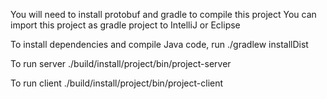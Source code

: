 You will need to install protobuf and gradle to compile this project
You can import this project as gradle project to IntelliJ or Eclipse

To install dependencies and compile Java code, run
./gradlew installDist

To run server
./build/install/project/bin/project-server

To run client
./build/install/project/bin/project-client